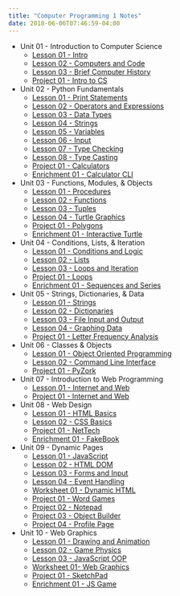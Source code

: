 ```yaml
---
title: "Computer Programming 1 Notes"
date: 2018-06-06T07:46:59-04:00
---
```


- Unit 01 - Introduction to Computer Science
  - [Lesson 01 - Intro](unit-01/01-intro/)
  - [Lesson 02 - Computers and Code](unit-01/02-computers-and-code/)
  - [Lesson 03 - Brief Computer History](unit-01/03-computer-history/)
  - [Project 01 - Intro to CS](unit-01/p1-intro/)
- Unit 02 - Python Fundamentals
  - [Lesson 01 - Print Statements](unit-02/01-print-statements/)
  - [Lesson 02 - Operators and Expressions](unit-02/02-operators-and-expressions/)
  - [Lesson 03 - Data Types](unit-02/03-data-types/)
  - [Lesson 04 - Strings](unit-02/04-strings/)
  - [Lesson 05 - Variables](unit-02/05-variables/)
  - [Lesson 06 - Input](unit-02/06-input/)
  - [Lesson 07 - Type Checking](unit-02/07-type-checking/)
  - [Lesson 08 - Type Casting](unit-02/08-type-casting/)
  - [Project 01 - Calculators](unit-02/p1-calculators/)
  - [Enrichment 01 - Calculator CLI](unit-02/x1-calculator-cli/)
- Unit 03 - Functions, Modules, & Objects
  - [Lesson 01 - Procedures](unit-03/01-procedures/)
  - [Lesson 02 - Functions](unit-03/02-functions/)
  - [Lesson 03 - Tuples](unit-03/03-tuples/)
  - [Lesson 04 - Turtle Graphics](unit-03/04-turtle-graphics/)
  - [Project 01 - Polygons](unit-03/p1-polygons/)
  - [Enrichment 01 - Interactive Turtle](unit-03/x1-interactive-turtle/)
- Unit 04 - Conditions, Lists, & Iteration
  - [Lesson 01 - Conditions and Logic](unit-04/01-conditions-and-logic/)
  - [Lesson 02 - Lists](unit-04/02-lists/)
  - [Lesson 03 - Loops and Iteration](unit-04/03-loops-and-iteration/)
  - [Project 01 - Loops](unit-04/p1-loops/)
  - [Enrichment 01 - Sequences and Series](unit-04/x1-sequences-and-series/)
- Unit 05 - Strings, Dictionaries, & Data
  - [Lesson 01 - Strings](unit-05/01-strings/)
  - [Lesson 02 - Dictionaries](unit-05/02-dictionaries/)
  - [Lesson 03 - File Input and Output](unit-05/03-file-io/)
  - [Lesson 04 - Graphing Data](unit-05/04-graphing-data/)
  - [Project 01 - Letter Frequency Analysis](unit-05/p1-letter-frequency-analysis/)
- Unit 06 - Classes & Objects
  - [Lesson 01 - Object Oriented Programming](unit-06/01-object-oriented-programming/)
  - [Lesson 02 - Command Line Interface](unit-06/02-command-line-interface/)
  - [Project 01 - PyZork](unit-06/p1-pyzork/)
- Unit 07 - Introduction to Web Programming
  - [Lesson 01 - Internet and Web](unit-07/01-internet-and-web/)
  - [Project 01 - Internet and Web](unit-07/p1-internet-and-web/)
- Unit 08 - Web Design
  - [Lesson 01 - HTML Basics](unit-08/01-html-basics/)
  - [Lesson 02 - CSS Basics](unit-08/02-css-basics/)
  - [Project 01 - NetTech](unit-08/p1-nettech/)
  - [Enrichment 01 - FakeBook](unit-08/x1-fakebook/)
- Unit 09 - Dynamic Pages
  - [Lesson 01 - JavaScript](unit-09/01-javascript/)
  - [Lesson 02 - HTML DOM](unit-09/02-html-dom/)
  - [Lesson 03 - Forms and Input](unit-09/03-forms-and-input/)
  - [Lesson 04 - Event Handling](unit-09/04-event-handling/)
  - [Worksheet 01 - Dynamic HTML](unit-09/ws1-dom/)
  - [Project 01 - Word Games](unit-09/p1-word-games/)
  - [Project 02 - Notepad](unit-09/p2-notepad/)
  - [Project 03 - Object Builder](unit-09/p3-object-builder/)
  - [Project 04 - Profile Page](unit-09/p4-profile-page/)
- Unit 10 - Web Graphics
  - [Lesson 01 - Drawing and Animation](unit-10/01-drawing-and-animation/)
  - [Lesson 02 - Game Physics](unit-10/02-game-physics/)
  - [Lesson 03 - JavaScript OOP](unit-10/03-js-oop/)
  - [Worksheet 01- Web Graphics](unit-10/ws1-web-graphics/)
  - [Project 01 - SketchPad](unit-10/p1-sketchpad)
  - [Enrichment 01 - JS Game](unit-10/x1-jsgame/)

